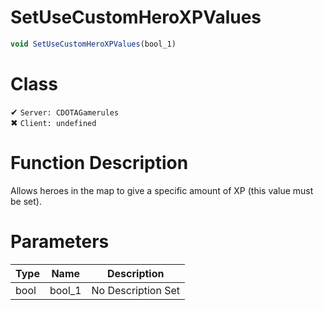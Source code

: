 # SetUseCustomHeroXPValues
```js
void SetUseCustomHeroXPValues(bool_1)
```
# Class
✔ `Server: CDOTAGamerules`  
✖ `Client: undefined`  

# Function Description
Allows heroes in the map to give a specific amount of XP (this value must be set).
# Parameters
Type|Name|Description
--|--|--
bool|bool_1|No Description Set
